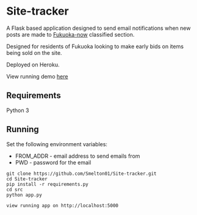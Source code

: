 # Site-tracker
A Flask based application designed to send email notifications when new posts are made to [Fukuoka-now](https://www.fukuoka-now.com/) classified section.

Designed for residents of Fukuoka looking to make early bids on items being sold on the site.

Deployed on Heroku.

View running demo [here](https://fuknowclass.herokuapp.com/)

## Requirements

Python 3

## Running

Set the following environment variables:
- FROM_ADDR - email address to send emails from
- PWD - password for the email 

```
git clone https://github.com/Smelton01/Site-tracker.git
cd Site-tracker
pip install -r requirements.py 
cd src
python app.py

view running app on http://localhost:5000
```
